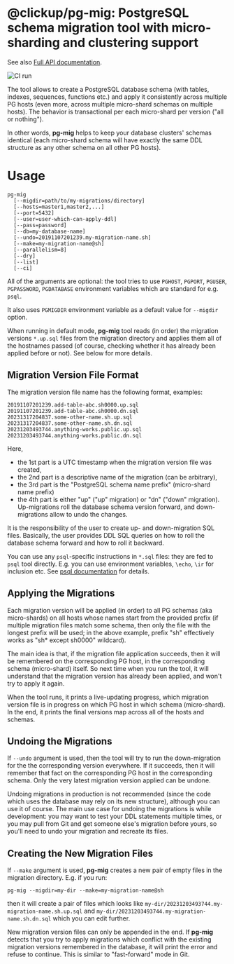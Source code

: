 # @clickup/pg-mig: PostgreSQL schema migration tool with micro-sharding and clustering support

See also [Full API documentation](https://github.com/clickup/pg-mig/blob/master/docs/modules.md).

![CI run](https://github.com/clickup/pg-mig/actions/workflows/ci.yml/badge.svg?branch=main)

The tool allows to create a PostgreSQL database schema (with tables, indexes,
sequences, functions etc.) and apply it consistently across multiple PG hosts
(even more, across multiple micro-shard schemas on multiple hosts). The behavior
is transactional per each micro-shard per version ("all or nothing").

In other words, **pg-mig** helps to keep your database clusters' schemas identical
(each micro-shard schema will have exactly the same DDL structure as any other
schema on all other PG hosts).

# Usage

```
pg-mig
  [--migdir=path/to/my-migrations/directory]
  [--hosts=master1,master2,...]
  [--port=5432]
  [--user=user-which-can-apply-ddl]
  [--pass=password]
  [--db=my-database-name]
  [--undo=20191107201239.my-migration-name.sh]
  [--make=my-migration-name@sh]
  [--parallelism=8]
  [--dry]
  [--list]
  [--ci]
```

All of the arguments are optional: the tool tries to use `PGHOST`, `PGPORT`,
`PGUSER`, `PGPASSWORD`, `PGDATABASE` environment variables which are standard
for e.g. `psql`. 

It also uses `PGMIGDIR` environment variable as a default value for `--migdir`
option.

When running in default mode, **pg-mig** tool reads (in order) the migration
versions `*.up.sql` files from the migration directory and applies them all of
the hostnames passed (of course, checking whether it has already been applied
before or not). See below for more details.

## Migration Version File Format

The migration version file name has the following format, examples:

```
20191107201239.add-table-abc.sh0000.up.sql
20191107201239.add-table-abc.sh0000.dn.sql
20231317204837.some-other-name.sh.up.sql
20231317204837.some-other-name.sh.dn.sql
20231203493744.anything-works.public.up.sql
20231203493744.anything-works.public.dn.sql
```

Here,

- the 1st part is a UTC timestamp when the migration version file was created,
- the 2nd part is a descriptive name of the migration (can be arbitrary),
- the 3rd part is the "PostgreSQL schema name prefix" (micro-shard name prefix)
- the 4th part is either "up" ("up" migration) or "dn" ("down" migration).
  Up-migrations roll the database schema version forward, and down-migrations
  allow to undo the changes.

It is the responsibility of the user to create up- and down-migration SQL files.
Basically, the user provides DDL SQL queries on how to roll the database schema
forward and how to roll it backward.

You can use any `psql`-specific instructions in `*.sql` files: they are fed to
`psql` tool directly. E.g. you can use environment variables, `\echo`, `\ir` for
inclusion etc. See [psql
documentation](https://www.postgresql.org/docs/current/app-psql.html) for
details.

## Applying the Migrations

Each migration version will be applied (in order) to all PG schemas (aka
micro-shards) on all hosts whose names start from the provided prefix (if
multiple migration files match some schema, then only the file with the longest
prefix will be used; in the above example, prefix "sh" effectively works as "sh*
except sh0000" wildcard).

The main idea is that, if the migration file application succeeds, then it will
be remembered on the corresponding PG host, in the corresponding schema
(micro-shard) itself. So next time when you run the tool, it will understand
that the migration version has already been applied, and won't try to apply it
again.

When the tool runs, it prints a live-updating progress, which migration version
file is in progress on which PG host in which schema (micro-shard). In the end,
it prints the final versions map across all of the hosts and schemas.

## Undoing the Migrations

If `--undo` argument is used, then the tool will try to run the down-migration
for the the corresponding version everywhere. If it succeeds, then it will
remember that fact on the corresponding PG host in the corresponding schema.
Only the very latest migration version applied can be undone.

Undoing migrations in production is not recommended (since the code which uses
the database may rely on its new structure), although you can use it of course.
The main use case for undoing the migrations is while development: you may want
to test your DDL statements multiple times, or you may pull from Git and get
someone else's migration before yours, so you'll need to undo your migration and
recreate its files.

## Creating the New Migration Files

If `--make` argument is used, **pg-mig** creates a new pair of empty files in the
migration directory. E.g. if you run:

```
pg-mig --migdir=my-dir --make=my-migration-name@sh
```

then it will create a pair of files which looks like
`my-dir/20231203493744.my-migration-name.sh.up.sql` and
`my-dir/20231203493744.my-migration-name.sh.dn.sql` which you can edit further.

New migration version files can only be appended in the end. If **pg-mig** detects
that you try to apply migrations which conflict with the existing migration
versions remembered in the database, it will print the error and refuse to
continue. This is similar to "fast-forward" mode in Git.
